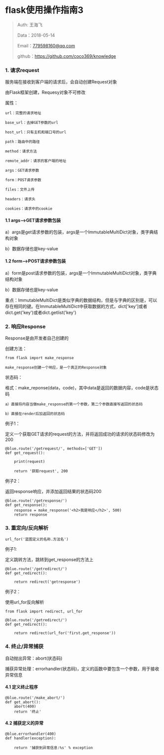 
# flask使用操作指南3

>Auth: 王海飞
>
>Data：2018-05-14
>
>Email：779598160@qq.com
>
>github：https://github.com/coco369/knowledge 


### 1. 请求request

服务端在接收到客户端的请求后，会自动创建Request对象

由Flask框架创建，Requesy对象不可修改

属性：

	url：完整的请求地址

	base_url：去掉GET参数的url

	host_url：只有主机和端口号的url

	path：路由中的路径

	method：请求方法

	remote_addr：请求的客户端的地址

	args：GET请求参数

	form：POST请求参数

	files：文件上传

	headers：请求头

	cookies：请求中的cookie


#### 1.1 args-->GET请求参数包装
	
a）args是get请求参数的包装，args是一个ImmutableMultiDict对象，类字典结构对象
	
b）数据存储也是key-value

#### 1.2 form-->POST请求参数包装

a）form是post请求参数的包装，args是一个ImmutableMultiDict对象，类字典结构对象
	
b）数据存储也是key-value

重点：ImmutableMultiDict是类似字典的数据结构，但是与字典的区别是，可以存在相同的键。在ImmutableMultiDict中获取数据的方式，dict['key']或者dict.get('key')或者dict.getlist('key')

### 2. 响应Response

Response是由开发者自己创建的

创建方法：
	
	from flask import make_response

	make_response创建一个响应，是一个真正的Response对象

状态码：

格式：make_reponse(data，code)，其中data是返回的数据内容，code是状态码

	a）直接将内容当做make_response的第一个参数，第二个参数直接写返回的状态码

 	b）直接在render后加返回的状态码

例子1：

定义一个获取GET请求的request的方法，并将返回成功的请求的状态码修改为200

	@blue.route('/getrequest/', methods=['GET'])
	def get_request():

	    print(request)
	
	    return '获取request', 200

例子2：

返回response响应，并添加返回结果的状态码200

	@blue.route('/getresponse/')
	def get_response():
	    response = make_response('<h2>我是响应</h2>', 500)
	    return response

### 3. 重定向/反向解析

	url_for('蓝图定义的名称.方法名')

例子1:

定义跳转方法，跳转到get_response的方法上

		
	@blue.route('/getredirect/')
	def get_redirect():
	
	    return redirect('getresponse')

例子2：

使用url_for反向解析

	from flask import redirect, url_for

	@blue.route('/getredirect/')
	def get_redirect():
	
	    return redirect(url_for('first.get_response'))

### 4. 终止/异常捕获

自动抛出异常：abort(状态码)

捕获异常处理：errorhandler(状态码)，定义的函数中要包含一个参数，用于接收异常信息

#### 4.1 定义终止程序
	
	@blue.route('/make_abort/')
	def get_abort():
	    abort(400)
	    return '终止'

#### 4.2 捕获定义的异常

	@blue.errorhandler(400)
	def handler(exception):
	
	    return '捕获到异常信息:%s' % exception
